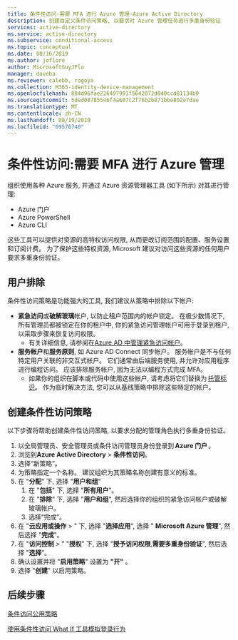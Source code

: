 ```yaml
---
title: 条件性访问-需要 MFA 进行 Azure 管理-Azure Active Directory
description: 创建自定义条件访问策略, 以要求对 Azure 管理任务进行多重身份验证
services: active-directory
ms.service: active-directory
ms.subservice: conditional-access
ms.topic: conceptual
ms.date: 08/16/2019
ms.author: joflore
author: MicrosoftGuyJFlo
manager: daveba
ms.reviewer: calebb, rogoya
ms.collection: M365-identity-device-management
ms.openlocfilehash: 884d96fae226497991f5642072d040ccd81134b0
ms.sourcegitcommit: 5ded08785546f4a687c2f76b2b871bbe802e7dae
ms.translationtype: MT
ms.contentlocale: zh-CN
ms.lasthandoff: 08/19/2019
ms.locfileid: "69576740"
---
```

# <a name="conditional-access-require-mfa-for-azure-management"></a>条件性访问:需要 MFA 进行 Azure 管理

组织使用各种 Azure 服务, 并通过 Azure 资源管理器工具 (如下所示) 对其进行管理:

* Azure 门户
* Azure PowerShell
* Azure CLI

这些工具可以提供对资源的高特权访问权限, 从而更改订阅范围的配置、服务设置和订阅计费。 为了保护这些特权资源, Microsoft 建议对访问这些资源的任何用户要求多重身份验证。

## <a name="user-exclusions"></a>用户排除

条件性访问策略是功能强大的工具, 我们建议从策略中排除以下帐户:

* **紧急访问**或**破解玻璃**帐户, 以防止租户范围内的帐户锁定。 在极少数情况下, 所有管理员都被锁定在你的租户中, 你的紧急访问管理帐户可用于登录到租户, 以采取步骤来恢复访问权限。
   * 有关详细信息, 请参阅在[Azure AD 中管理紧急访问帐户](../users-groups-roles/directory-emergency-access.md)。
* **服务帐户**和**服务原则**, 如 Azure AD Connect 同步帐户。 服务帐户是不与任何特定用户关联的非交互式帐户。 它们通常由后端服务使用, 并允许对应用程序进行编程访问。 应该排除服务帐户, 因为无法以编程方式完成 MFA。
   * 如果你的组织在脚本或代码中使用这些帐户, 请考虑将它们替换为 [托管标识](../managed-identities-azure-resources/overview.md)。 作为临时解决方法, 您可以从基线策略中排除这些特定的帐户。

## <a name="create-a-conditional-access-policy"></a>创建条件性访问策略

以下步骤将帮助创建条件性访问策略, 以要求分配的管理角色执行多重身份验证。

1. 以全局管理员、安全管理员或条件访问管理员身份登录到 **Azure 门户** 。
1. 浏览到**Azure Active Directory** > **条件性访问**。
1. 选择“新策略”。
1. 为策略指定一个名称。 建议组织为其策略名称创建有意义的标准。
1. 在 "**分配**" 下, 选择 "**用户和组**"
   1. 在 "**包括**" 下, 选择 "**所有用户**"。
   1. 在 "**排除**" 下, 选择 "**用户和组**", 然后选择你的组织的紧急访问帐户或破解玻璃帐户。 
   1. 选择“完成”。
1. 在 "**云应用或操作** > " 下, 选择 "**选择应用**", 选择 " **Microsoft Azure 管理**", 然后选择 "**完成**"。
1. 在 "**访问控制** > " "**授权**" 下, 选择 "**授予访问权限**,**需要多重身份验证**", 然后选择 "**选择**"。
1. 确认设置并将 "**启用策略**" 设置为 **"开"** 。
1. 选择 "**创建**" 以启用策略。

## <a name="next-steps"></a>后续步骤

[条件访问公用策略](concept-conditional-access-policy-common.md)

[使用条件性访问 What If 工具模拟登录行为](troubleshoot-conditional-access-what-if.md)
